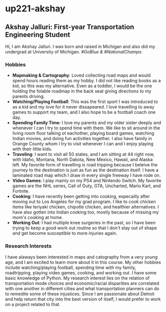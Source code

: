 # up221-akshay

## Akshay Jalluri: First-year Transportation Engineering Student

Hi, I am Akshay Jalluri. I was born and raised in Michigan and also did my undergrad at University of Michigan. _#GoBlue & #NationalChamps_. 


### Hobbies
  - **Mapmaking & Cartography**: Loved collecting road maps and would spend hours reading them as my hobby. I did not like reading books as a kid, so this was my alternative. Even as a toddler, I would be the one holding the folable roadmap in the back seat giving directions to my parents driving.
  - **Watching/Playing Football**: This was the first sport I was introduced to as a kid and my love for it never dissapeared. I love travelling to away games to support my team, and I also hope to be a football coach one day.
  - **Spending Family Time**: I love my parents and my older sister deeply and whenever I can I try to spend time with them. We like to sit around in the living room floor talking ot eachother, playing board games, watching Indian movies, and doing fun activities together. I also have family in Orange County whom I try to visit whenever I can and I enjoy playing with their little kids.
  - **Traveling**: I want to visit all 50 states, and I am sitting at 44 right now, with Idaho, Montana, North Dakota, New Mexico, Hawaii, and Alaska left. My favorite form of travelling is road tripping because I beleive the journey to the destination is just as fun as the destination itself. I have a laminated road map which I draw in every single freeway I have rode on.
  - **Video Games**: I play mainly on my PS4 and Nintendo Switch. My favorite games are the NHL series, Call of Duty, GTA, Uncharted, Mario Kart, and Fortnite.
  - **Cooking**: I have recently been getting into cooking, especailly after moving out to Los Angeles for my grad program. I like to cook chicken items like teriyaki chicken, chipotle chicken, and healthier alternatives. I have also gotten into Indian cooking too, mostly because of missing my mom's cooking at home.
  - **Working Out**: I had multiple knee surgeries in the past, so I have been trying to keep a good work out routine so that I don't stay out of shape and get become susceptible to more injuries again.

### Research Interests
I have alaways been interested in maps and catography from a very young age, and I am excited to learn more about it in this course. My other hobbies include watching/playing football, spending time with my family, roadtripping, playing video games, cooking, and working out. I have some basic knowledge of Python. My research interest lies on the relation of transportation mode choices and economic/racial disparities are correlated with one another in different cities and what transportation planners can do to remedite some of these injustices. Since I am passionate about Detroit and help return that city into the best version of itself, I would prefer to work on a project related to that. 

